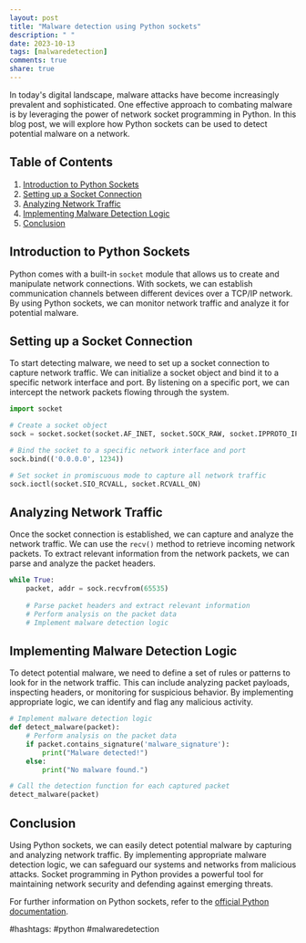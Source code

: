 ```yaml
---
layout: post
title: "Malware detection using Python sockets"
description: " "
date: 2023-10-13
tags: [malwaredetection]
comments: true
share: true
---
```


In today's digital landscape, malware attacks have become increasingly prevalent and sophisticated. One effective approach to combating malware is by leveraging the power of network socket programming in Python. In this blog post, we will explore how Python sockets can be used to detect potential malware on a network.

## Table of Contents
1. [Introduction to Python Sockets](#introduction-to-python-sockets)
2. [Setting up a Socket Connection](#setting-up-a-socket-connection)
3. [Analyzing Network Traffic](#analyzing-network-traffic)
4. [Implementing Malware Detection Logic](#implementing-malware-detection-logic)
5. [Conclusion](#conclusion)

## Introduction to Python Sockets
Python comes with a built-in `socket` module that allows us to create and manipulate network connections. With sockets, we can establish communication channels between different devices over a TCP/IP network. By using Python sockets, we can monitor network traffic and analyze it for potential malware.

## Setting up a Socket Connection
To start detecting malware, we need to set up a socket connection to capture network traffic. We can initialize a socket object and bind it to a specific network interface and port. By listening on a specific port, we can intercept the network packets flowing through the system.

```python
import socket

# Create a socket object
sock = socket.socket(socket.AF_INET, socket.SOCK_RAW, socket.IPPROTO_IP)

# Bind the socket to a specific network interface and port
sock.bind(('0.0.0.0', 1234))

# Set socket in promiscuous mode to capture all network traffic
sock.ioctl(socket.SIO_RCVALL, socket.RCVALL_ON)
```

## Analyzing Network Traffic
Once the socket connection is established, we can capture and analyze the network traffic. We can use the `recv()` method to retrieve incoming network packets. To extract relevant information from the network packets, we can parse and analyze the packet headers.

```python
while True:
    packet, addr = sock.recvfrom(65535)
    
    # Parse packet headers and extract relevant information
    # Perform analysis on the packet data
    # Implement malware detection logic
```

## Implementing Malware Detection Logic
To detect potential malware, we need to define a set of rules or patterns to look for in the network traffic. This can include analyzing packet payloads, inspecting headers, or monitoring for suspicious behavior. By implementing appropriate logic, we can identify and flag any malicious activity.

```python
# Implement malware detection logic
def detect_malware(packet):
    # Perform analysis on the packet data
    if packet.contains_signature('malware_signature'):
        print("Malware detected!")
    else:
        print("No malware found.")

# Call the detection function for each captured packet
detect_malware(packet)
```

## Conclusion
Using Python sockets, we can easily detect potential malware by capturing and analyzing network traffic. By implementing appropriate malware detection logic, we can safeguard our systems and networks from malicious attacks. Socket programming in Python provides a powerful tool for maintaining network security and defending against emerging threats.

For further information on Python sockets, refer to the [official Python documentation](https://docs.python.org/3/library/socket.html).

#hashtags: #python #malwaredetection